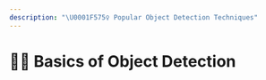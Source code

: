 ```yaml
---
description: "\U0001F575️‍♀️ Popular Object Detection Techniques"
---
```


# 🕵️‍♀️ Basics of Object Detection

